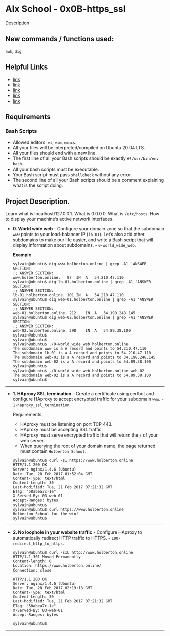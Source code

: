 # Alx School - 0x0B-https_ssl
Description

## New commands / functions used:
``awk``, ``dig``

## Helpful Links
* [link](https://www.instantssl.com/ssl-certificate-products/https.html)
* [link](https://www.digitalocean.com/community/tutorials/how-to-secure-haproxy-with-let-s-encrypt-on-ubuntu-14-04)
* [link](https://en.wikipedia.org/wiki/TLS_termination_proxy)
* [link](http://tldp.org/LDP/abs/html/complexfunct.html)
* [link](http://support.landingi.com/article/147-the-root-domain-and-sub-domain-differences)

##  Requirements

### Bash Scripts
*   Allowed editors: `vi`, `vim`, `emacs`.
*   All your files will be interpreted/compiled on Ubuntu 20.04 LTS.
*   All your files should end with a new line.
*   The first line of all your Bash scripts should be exactly `#!/usr/bin/env bash`.
*   All your bash scripts must be executable.
*   Your Bash script must pass `shellcheck` without any error.
*   The second line of all your Bash scripts should be a comment explaining what is the script doing.

## Project Description.
Learn what is localhost/127.0.0.1.
What is 0.0.0.0.
What is `/etc/hosts`.
How to display your machine’s active network interfaces.


* **0. World wide web** - Configure your domain zone so that the subdomain `www` points to your load-balancer IP (`lb-01`). Let’s also add other subdomains to make our life easier, and write a Bash script that will display information about subdomains. - `0-world_wide_web`.

	**Example**
	```
	sylvain@ubuntu$ dig www.holberton.online | grep -A1 'ANSWER SECTION:'
	;; ANSWER SECTION:
	www.holberton.online.   87  IN  A   54.210.47.110
	sylvain@ubuntu$ dig lb-01.holberton.online | grep -A1 'ANSWER SECTION:'
	;; ANSWER SECTION:
	lb-01.holberton.online. 101 IN  A   54.210.47.110
	sylvain@ubuntu$ dig web-01.holberton.online | grep -A1 'ANSWER SECTION:'
	;; ANSWER SECTION:
	web-01.holberton.online. 212    IN  A   34.198.248.145
	sylvain@ubuntu$ dig web-02.holberton.online | grep -A1 'ANSWER SECTION:'
	;; ANSWER SECTION:
	web-02.holberton.online. 298    IN  A   54.89.38.100
	sylvain@ubuntu$
	sylvain@ubuntu$
	sylvain@ubuntu$ ./0-world_wide_web holberton.online
	The subdomain www is a A record and points to 54.210.47.110
	The subdomain lb-01 is a A record and points to 54.210.47.110
	The subdomain web-01 is a A record and points to 34.198.248.145
	The subdomain web-02 is a A record and points to 54.89.38.100
	sylvain@ubuntu$
	sylvain@ubuntu$ ./0-world_wide_web holberton.online web-02
	The subdomain web-02 is a A record and points to 54.89.38.100
	sylvain@ubuntu$
	```
---

* **1. HAproxy SSL termination** - Create a certificate using certbot and configure HAproxy to accept encrypted traffic for your subdomain `www`. - `1-haproxy_ssl_termination`.

	Requirements:
	
	*	HAproxy must be listening on port TCP 443.
	*	HAproxy must be accepting SSL traffic.
	*	HAproxy must serve encrypted traffic that will return the `/` of your web server.
	* When querying the root of your domain name, the page returned must contain `Holberton School`.

	```
	sylvain@ubuntu$ curl -sI https://www.holberton.online
	HTTP/1.1 200 OK
	Server: nginx/1.4.6 (Ubuntu)
	Date: Tue, 28 Feb 2017 01:52:04 GMT
	Content-Type: text/html
	Content-Length: 30
	Last-Modified: Tue, 21 Feb 2017 07:21:32 GMT
	ETag: "58abea7c-1e"
	X-Served-By: 03-web-01
	Accept-Ranges: bytes
	sylvain@ubuntu$
	sylvain@ubuntu$ curl https://www.holberton.online
	Holberton School for the win!
	sylvain@ubuntu$
  ```
---

* **2. No loophole in your website traffic** -  Configure HAproxy to automatically redirect HTTP traffic to HTTPS. - `100-redirect_http_to_https`.

	```
	sylvain@ubuntu$ curl -sIL http://www.holberton.online
	HTTP/1.1 301 Moved Permanently
	Content-length: 0
	Location: https://www.holberton.online/
	Connection: close

	HTTP/1.1 200 OK
	Server: nginx/1.4.6 (Ubuntu)
	Date: Tue, 28 Feb 2017 02:19:18 GMT
	Content-Type: text/html
	Content-Length: 30
	Last-Modified: Tue, 21 Feb 2017 07:21:32 GMT
	ETag: "58abea7c-1e"
	X-Served-By: 03-web-01
	Accept-Ranges: bytes

	sylvain@ubuntu$
	```
---
